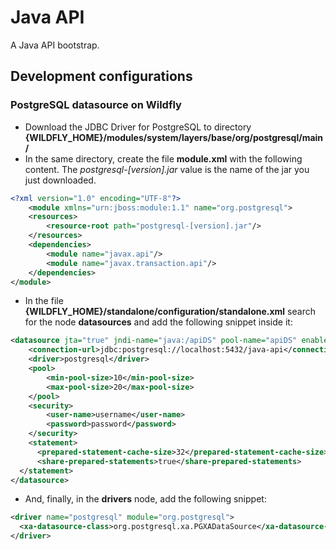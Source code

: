# Java API

A Java API bootstrap.

## Development configurations

### PostgreSQL datasource on Wildfly

- Download the JDBC Driver for PostgreSQL to directory __{WILDFLY_HOME}/modules/system/layers/base/org/postgresql/main/__
- In the same directory, create the file __module.xml__ with the following content. The _postgresql-[version].jar_  value is the name of the jar you just downloaded.

```xml
<?xml version="1.0" encoding="UTF-8"?>
	<module xmlns="urn:jboss:module:1.1" name="org.postgresql">
	<resources>
		<resource-root path="postgresql-[version].jar"/>
	</resources>
	<dependencies>
		<module name="javax.api"/>
		<module name="javax.transaction.api"/>
	</dependencies>
</module>
```

- In the file __{WILDFLY_HOME}/standalone/configuration/standalone.xml__ search for the node __datasources__ and add the following snippet inside it:

```xml
<datasource jta="true" jndi-name="java:/apiDS" pool-name="apiDS" enabled="true" use-ccm="true">
    <connection-url>jdbc:postgresql://localhost:5432/java-api</connection-url>
    <driver>postgresql</driver>
    <pool>
        <min-pool-size>10</min-pool-size>
        <max-pool-size>20</max-pool-size>
    </pool>
    <security>
        <user-name>username</user-name>
        <password>password</password>
    </security>
    <statement>
      <prepared-statement-cache-size>32</prepared-statement-cache-size>
      <share-prepared-statements>true</share-prepared-statements>
  </statement>
</datasource>
```
- And, finally, in the __drivers__ node, add the following snippet:

```xml
<driver name="postgresql" module="org.postgresql">
  <xa-datasource-class>org.postgresql.xa.PGXADataSource</xa-datasource-class>
</driver>
```
